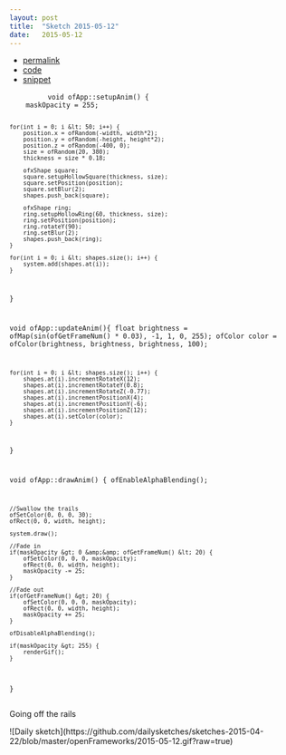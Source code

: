 ```yaml
---
layout: post
title:  "Sketch 2015-05-12"
date:   2015-05-12
---
```

<div class="code">
    <ul>
		<li><a href="{% post_url 2015-05-12-sketch %}">permalink</a></li>
		<li><a href="https://github.com/dailysketches/dailySketches/tree/master/sketches/2015-05-12">code</a></li>
		<li><a href="#" class="snippet-button">snippet</a></li>
	</ul>
    <pre class="snippet">
        <code class="cpp">void ofApp::setupAnim() {
    maskOpacity = 255;

    for(int i = 0; i &lt; 50; i++) {
        position.x = ofRandom(-width, width*2);
        position.y = ofRandom(-height, height*2);
        position.z = ofRandom(-400, 0);
        size = ofRandom(20, 380);
        thickness = size * 0.18;
        
        ofxShape square;
        square.setupHollowSquare(thickness, size);
        square.setPosition(position);
        square.setBlur(2);
        shapes.push_back(square);

        ofxShape ring;
        ring.setupHollowRing(60, thickness, size);
        ring.setPosition(position);
        ring.rotateY(90);
        ring.setBlur(2);
        shapes.push_back(ring);
    }
    
    for(int i = 0; i &lt; shapes.size(); i++) {
        system.add(shapes.at(i));
    }
}

void ofApp::updateAnim(){
    float brightness = ofMap(sin(ofGetFrameNum() * 0.03), -1, 1, 0, 255);
    ofColor color = ofColor(brightness, brightness, brightness, 100);

    for(int i = 0; i &lt; shapes.size(); i++) {
        shapes.at(i).incrementRotateX(12);
        shapes.at(i).incrementRotateY(0.8);
        shapes.at(i).incrementRotateZ(-0.77);
        shapes.at(i).incrementPositionX(4);
        shapes.at(i).incrementPositionY(-6);
        shapes.at(i).incrementPositionZ(12);
        shapes.at(i).setColor(color);
    }
}

void ofApp::drawAnim() {
    ofEnableAlphaBlending();

    //Swallow the trails
    ofSetColor(0, 0, 0, 30);
    ofRect(0, 0, width, height);

    system.draw();

    //Fade in
    if(maskOpacity &gt; 0 &amp;&amp; ofGetFrameNum() &lt; 20) {
        ofSetColor(0, 0, 0, maskOpacity);
        ofRect(0, 0, width, height);
        maskOpacity -= 25;
    }

    //Fade out
    if(ofGetFrameNum() &gt; 20) {
        ofSetColor(0, 0, 0, maskOpacity);
        ofRect(0, 0, width, height);
        maskOpacity += 25;
    }

    ofDisableAlphaBlending();

    if(maskOpacity &gt; 255) {
        renderGif();
    }
}</code>
    </pre>
</div>
<p class="description">Going off the rails</p>
![Daily sketch](https://github.com/dailysketches/sketches-2015-04-22/blob/master/openFrameworks/2015-05-12.gif?raw=true)

